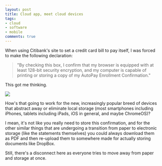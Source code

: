 ```yaml
---
layout: post
title: Cloud app, meet cloud devices
tags:
- cloud
- software
- mobile
comments: true
---
```

When using Citibank's site to set a credit card bill to pay itself, I was
forced to make the following declaration:

> "By checking this box, I confirm that my browser is equipped with at least
128-bit security encryption, and my computer is capable of printing or storing
a copy of my AutoPay Enrollment Confirmation."

  
This got me thinking.

[![](http://farm6.static.flickr.com/5215/5388021994_57365e7071.jpg)](http://www.flickr.com/photos/metamatt/5388021994/)

How's that going to work for the new, increasingly popular breed of devices
that abstract away or eliminate local storage (most smartphones including
iPhones, tablets including iPads, iOS in general, and maybe ChromeOS)?

I mean, it's not like you really need to store this confirmation, and for the
other similar things that are undergoing a transition from paper to electronic
storage (like the statements themselves) you could always download them as PDF
and then re-upload them to somewhere made for actually storing documents like
DropBox.

Still, there's a disconnect here as everyone tries to move away from paper and
storage at once.

